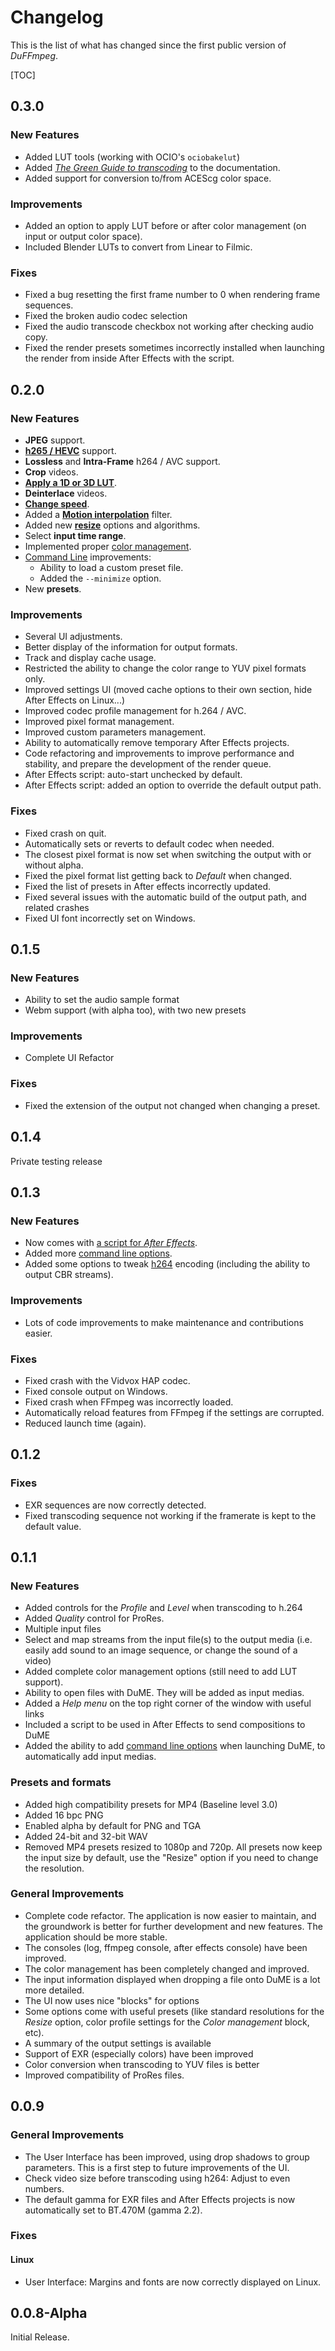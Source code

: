# Changelog

This is the list of what has changed since the first public version of *DuFFmpeg*.

[TOC]

## 0.3.0

### New Features

- Added LUT tools (working with OCIO's `ociobakelut`)
- Added [*The Green Guide to transcoding*](green.md) to the documentation.
- Added support for conversion to/from ACEScg color space.

### Improvements

- Added an option to apply LUT before or after color management (on input or output color space).
- Included Blender LUTs to convert from Linear to Filmic.

### Fixes

- Fixed a bug resetting the first frame number to 0 when rendering frame sequences.
- Fixed the broken audio codec selection
- Fixed the audio transcode checkbox not working after checking audio copy.
- Fixed the render presets sometimes incorrectly installed when launching the render from inside After Effects with the script.

## 0.2.0

### New Features

- **JPEG** support.
- [**h265 / HEVC**](h264-5.md) support.
- **Lossless** and **Intra-Frame** h264 / AVC support.
- **Crop** videos.
- [**Apply a 1D or 3D LUT**](lut.md).
- **Deinterlace** videos.
- [**Change speed**](speed.md).
- Added a [**Motion interpolation**](speed.md) filter.
- Added new [**resize**](resize.md) options and algorithms.
- Select **input time range**.
- Implemented proper [color management](colors.md).
- [Command Line](cli-options.md) improvements:
    - Ability to load a custom preset file.
    - Added the `--minimize` option.
- New **presets**.

### Improvements

- Several UI adjustments.
- Better display of the information for output formats.
- Track and display cache usage.
- Restricted the ability to change the color range to YUV pixel formats only.
- Improved settings UI (moved cache options to their own section, hide After Effects on Linux...)
- Improved codec profile management for h.264 / AVC.
- Improved pixel format management.
- Improved custom parameters management.
- Ability to automatically remove temporary After Effects projects.
- Code refactoring and improvements to improve performance and stability, and prepare the development of the render queue.
- After Effects script: auto-start unchecked by default.
- After Effects script: added an option to override the default output path.

### Fixes

- Fixed crash on quit.
- Automatically sets or reverts to default codec when needed.
- The closest pixel format is now set when switching the output with or without alpha.
- Fixed the pixel format list getting back to *Default* when changed.
- Fixed the list of presets in After effects incorrectly updated.
- Fixed several issues with the automatic build of the output path, and related crashes
- Fixed UI font incorrectly set on Windows.

## 0.1.5

### New Features

- Ability to set the audio sample format
- Webm support (with alpha too), with two new presets

### Improvements

- Complete UI Refactor

### Fixes

- Fixed the extension of the output not changed when changing a preset.

## 0.1.4

Private testing release

## 0.1.3

### New Features

- Now comes with [a script for *After Effects*](after-effects-install.md).
- Added more [command line options](cli-options.md).
- Added some options to tweak [h264](h264-5.md) encoding (including the ability to output CBR streams).

### Improvements

- Lots of code improvements to make maintenance and contributions easier.

### Fixes

- Fixed crash with the Vidvox HAP codec.
- Fixed console output on Windows.
- Fixed crash when FFmpeg was incorrectly loaded.
- Automatically reload features from FFmpeg if the settings are corrupted.
- Reduced launch time (again).

## 0.1.2

### Fixes

- EXR sequences are now correctly detected.
- Fixed transcoding sequence not working if the framerate is kept to the default value.

## 0.1.1

### New Features

- Added controls for the *Profile* and *Level* when transcoding to h.264
- Added *Quality* control for ProRes.
- Multiple input files
- Select and map streams from the input file(s) to the output media (i.e. easily add sound to an image sequence, or change the sound of a video)
- Added complete color management options (still need to add LUT support).
- Ability to open files with DuME. They will be added as input medias.
- Added a *Help menu* on the top right corner of the window with useful links
- Included a script to be used in After Effects to send compositions to DuME
- Added the ability to add [command line options](cli-options.md) when launching DuME, to automatically add input medias.

### Presets and formats

- Added high compatibility presets for MP4 (Baseline level 3.0)
- Added 16 bpc PNG
- Enabled alpha by default for PNG and TGA
- Added 24-bit and 32-bit WAV
- Removed MP4 presets resized to 1080p and 720p. All presets now keep the input size by default, use the "Resize" option if you need to change the resolution.

### General Improvements

- Complete code refactor. The application is now easier to maintain, and the groundwork is better for further development and new features. The application should be more stable.
- The consoles (log, ffmpeg console, after effects console) have been improved.
- The color management has been completely changed and improved.
- The input information displayed when dropping a file onto DuME is a lot more detailed.
- The UI now uses nice "blocks" for options
- Some options come with useful presets (like standard resolutions for the *Resize* option, color profile settings for the *Color management* block, etc).
- A summary of the output settings is available
- Support of EXR (especially colors) have been improved
- Color conversion when transcoding to YUV files is better
- Improved compatibility of ProRes files.

## 0.0.9

### General Improvements

- The User Interface has been improved, using drop shadows to group parameters. This is a first step to future improvements of the UI.
- Check video size before transcoding using h264: Adjust to even numbers.
- The default gamma for EXR files and After Effects projects is now automatically set to BT.470M (gamma 2.2).

### Fixes

#### Linux

- User Interface: Margins and fonts are now correctly displayed on Linux.

## 0.0.8-Alpha

Initial Release.
